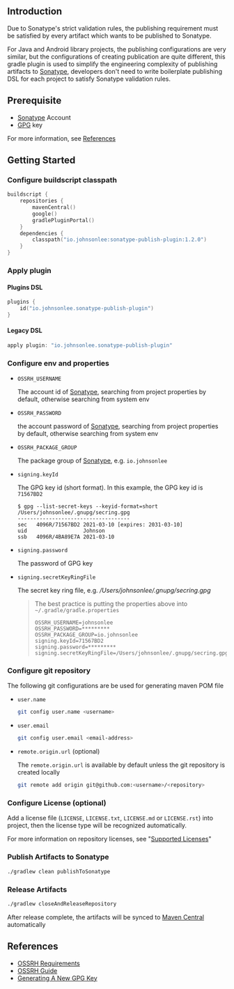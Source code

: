 ## Introduction

Due to Sonatype's strict validation rules, the publishing requirement must be satisfied by every artifact which wants to be published to Sonatype.

For Java and Android library projects, the publishing configurations are very similar, but the configurations of creating publication are quite different, this gradle plugin is used to simplify the engineering complexity of publishing artifacts to [Sonatype](https://oss.sonatype.org/), developers don't need to write boilerplate publishing DSL for each project to satisfy Sonatype validation rules.

## Prerequisite

* [Sonatype](https://oss.sonatype.org/) Account
* [GPG](https://gnupg.org/) key

For more information, see [References](#references)

## Getting Started

### Configure buildscript classpath

```kotlin
buildscript {
    repositories {
        mavenCentral()
        google()
        gradlePluginPortal()
    }
    dependencies {
        classpath("io.johnsonlee:sonatype-publish-plugin:1.2.0")
    }
}
```

### Apply plugin

#### Plugins DSL

```kotlin
plugins {
    id("io.johnsonlee.sonatype-publish-plugin")
}
```

#### Legacy DSL

```groovy
apply plugin: "io.johnsonlee.sonatype-publish-plugin"
```

### Configure env and properties

* `OSSRH_USERNAME`

    The account id of [Sonatype](https://oss.sonatype.org/), searching from project properties by default, otherwise searching from system env
    
* `OSSRH_PASSWORD`

    the account password of [Sonatype](https://oss.sonatype.org/), searching from project properties by default, otherwise searching from system env
    
* `OSSRH_PACKAGE_GROUP`

    The package group of [Sonatype](https://oss.sonatype.org/), e.g. `io.johnsonlee`
    
* `signing.keyId`

    The GPG key id (short format). In this example, the GPG key id is `71567BD2`
    
    ```
    $ gpg --list-secret-keys --keyid-format=short
    /Users/johnsonlee/.gnupg/secring.gpg
    ------------------------------------
    sec   4096R/71567BD2 2021-03-10 [expires: 2031-03-10]
    uid                  Johnson
    ssb   4096R/4BA89E7A 2021-03-10
    ```

* `signing.password`

    The password of GPG key

* `signing.secretKeyRingFile`

    The secret key ring file, e.g. */Users/johnsonlee/.gnupg/secring.gpg*
    
    > The best practice is putting the properties above into `~/.gradle/gradle.properties` 
    > 
    > ```properties
    > OSSRH_USERNAME=johnsonlee
    > OSSRH_PASSWORD=*********
    > OSSRH_PACKAGE_GROUP=io.johnsonlee
    > signing.keyId=71567BD2
    > signing.password=*********
    > signing.secretKeyRingFile=/Users/johnsonlee/.gnupg/secring.gpg
    > ```
        
### Configure git repository

The following git configurations are be used for generating maven POM file

* `user.name`

    ```bash
    git config user.name <username>
    ```
  
* `user.email`

    ```bash
    git config user.email <email-address>
    ```
  
* `remote.origin.url` (optional)

    The `remote.origin.url`  is available by default unless the git repository is created locally
    
    ```bash
    git remote add origin git@github.com:<username>/<repository>
    ```

### Configure License (optional)

Add a license file (`LICENSE`, `LICENSE.txt`, `LICENSE.md` or `LICENSE.rst`) into project, then the license type will be recognized automatically.

For more information on repository licenses, see "[Supported Licenses](https://docs.github.com/en/repositories/managing-your-repositorys-settings-and-features/customizing-your-repository/licensing-a-repository#searching-github-by-license-type)"

### Publish Artifacts to Sonatype

```bash
./gradlew clean publishToSonatype
```
   
### Release Artifacts

```bash
./gradlew closeAndReleaseRepository
```

After release complete, the artifacts will be synced to [Maven Central](https://mvnrepository.com/repos/central) automatically

## References

- [OSSRH Requirements](https://central.sonatype.org/publish/requirements/)
- [OSSRH Guide](https://central.sonatype.org/publish/publish-guide/)
- [Generating A New GPG Key](https://docs.github.com/en/authentication/managing-commit-signature-verification/generating-a-new-gpg-key)
